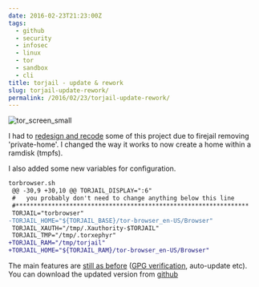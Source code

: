 ```yaml
---
date: 2016-02-23T21:23:00Z
tags:
  - github
  - security
  - infosec
  - linux
  - tor
  - sandbox
  - cli
title: torjail - update & rework
slug: torjail-update-rework/
permalink: /2016/02/23/torjail-update-rework/
---
```


<p class="text-center"><img src="/media/images/2016/01/tor_screen_sm.jpg" alt="tor_screen_small"></p>

I had to <a href="https://github.com/equk/torjail/commit/b549b8b918fa7f1a378760caecd7cee376c74576" target="_blank">redesign and recode</a> some of this project due to firejail removing 'private-home'.
I changed the way it works to now create a home within a ramdisk (tmpfs).

I also added some new variables for configuration.

```diff
torbrowser.sh
 @@ -30,9 +30,10 @@ TORJAIL_DISPLAY=":6"
 #   you probably don't need to change anything below this line
 #*****************************************************************
 TORJAIL="torbrowser"
-TORJAIL_HOME="${TORJAIL_BASE}/tor-browser_en-US/Browser"
 TORJAIL_XAUTH="/tmp/.Xauthority-$TORJAIL"
 TORJAIL_TMP="/tmp/.torxephyr"
+TORJAIL_RAM="/tmp/torjail"
+TORJAIL_HOME="${TORJAIL_RAM}/tor-browser_en-US/Browser"
```

The main features are <a href="https://equk.co.uk/2016/01/13/torjail-sandboxed-torbrowser/" target="_blank">still as before</a> (<a href="https://www.torproject.org/docs/verifying-signatures.html.en" target="_blank"><i class="fa-solid fa-lock"></i>GPG verification</a>, auto-update etc).
You can download the updated version from <a href="https://github.com/equk/torjail" target="_blank"><i class="fa-brands fa-github"></i> github</a>
